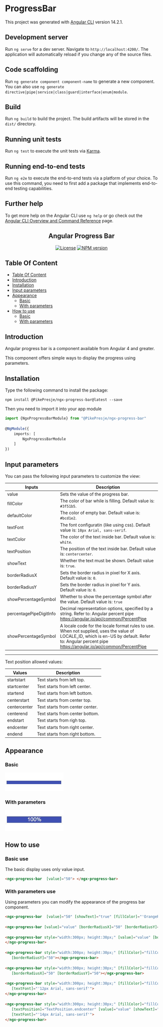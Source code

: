 # ProgressBar

This project was generated with [Angular CLI](https://github.com/angular/angular-cli) version 14.2.1.

## Development server

Run `ng serve` for a dev server. Navigate to `http://localhost:4200/`. The application will automatically reload if you change any of the source files.

## Code scaffolding

Run `ng generate component component-name` to generate a new component. You can also use `ng generate directive|pipe|service|class|guard|interface|enum|module`.

## Build

Run `ng build` to build the project. The build artifacts will be stored in the `dist/` directory.

## Running unit tests

Run `ng test` to execute the unit tests via [Karma](https://karma-runner.github.io).

## Running end-to-end tests

Run `ng e2e` to execute the end-to-end tests via a platform of your choice. To use this command, you need to first add a package that implements end-to-end testing capabilities.

## Further help

To get more help on the Angular CLI use `ng help` or go check out the [Angular CLI Overview and Command Reference](https://angular.io/cli) page.


<p align="center">
  <h2 align="center"> Angular Progress Bar</h2>
</p>
<p align="center">
  <a href="https://opensource.org/licenses/MIT"><img src="https://img.shields.io/badge/License-MIT-yellow.svg" alt="License"></a>
   <a href="https://www.npmjs.com/package/@pikepresje/ngx-progress-bar"><img src="https://badge.fury.io/js/angular-progress-bar.svg?style=flat-square" alt="NPM version"></a>
   </p> 
 
 ## Table Of Content
- [Table Of Content](#table-of-content)
- [Introduction](#introduction) 
- [Installation](#installation)
- [Input parameters](#input-parameters)
- [Appearance](#appearance)
  - [Basic](#basic)
  - [With parameters](#with-parameters) 
- [How to use](#how-to-use)
  - [Basic](#basic-use)
  - [With parameters](#with-parameters-use) 


## Introduction ##

Angular progress bar is a component available from Angular 4 and greater.

This component offers simple ways to display the progress using parameters.
    
  
## Installation ##

Type the following command to install the package:
    
```shell
npm install @PikePresje/ngx-progress-bar@latest --save
```
    
Then you need to import it into your app module

```typescript
import {NgxProgressBarModule} from "@PikePresje/ngx-progress-bar"

@NgModule({
    imports: [
        NgxProgressBarModule
    ]
})
```

## Input parameters ##

You can pass the following input parameters to customize the view:

| Inputs                   | Description                                                                              |
| ------------------------ | ---------------------------------------------------------------------------------------- |
| value                    | Sets the value of the progress bar.                                                      |
| fillColor                | The color of bar while is filling. Default value is: `#3f51b5`.                          |
| defaultColor             | The color of empty bar. Default value is: `#bcd1e2`.                                     |
| textFont                 | The font configuratin (like using css). Default value is: `10px Arial, sans-serif`.      |
| textColor                | The color of the text inside bar. Default value is: `white`.                             |
| textPosition             | The position of the text inside bar. Default value is: `centercenter`.                   |
| showText                 | Whether the text must be shown. Default value is: `true`.                                |
| borderRadiusX            | Sets the border radius in pixel for X axis. Default value is: `0`.                       |
| borderRadiusY            | Sets the border radius in pixel for Y axis. Default value is: `0`.                       |
| showPercentageSymbol     | Whether to show the percentage symbol after the value. Default value is: `true`          |
| percentagePipeDigitInfo  | Decimal representation options, specified by a string. Refer to: Angular percent pipe https://angular.io/api/common/PercentPipe |
| showPercentageSymbol     | A locale code for the locale format rules to use. When not supplied, uses the value of LOCALE_ID, which is en-US by default. Refer to: Angular percent pipe https://angular.io/api/common/PercentPipe |


---------------------------------------------------------------------------------------------------------------------------------------

Text position allowed values:

| Values          | Description                                                                              |
| -------------- | ---------------------------------------------------------------------------------------- |
| startstart     | Text starts from left top.                                                               |
| startcenter    | Text starts from left center.                                                            |
| startend       | Text starts from left bottom.                                                            |
| centerstart    | Text starts from center top.                                                             |
| centercenter   | Text starts from center center.                                                          |
| centerend      | Text starts from center bottom.                                                          |
| endstart       | Text starts from righ top.                                                               |
| endcenter      | Text starts from right center.                                                           |
| endend         | Text starts from right bottom.                                                           |



## Appearance ##

### Basic ###
  <img src="./assets/basic progress bar.jpg?raw=true" alt="Appearence">
  
### With parameters ###
  <img src="./assets/with parameters progress bar.jpg?raw=true" alt="Appearence">
  
  
## How to use ##

### Basic use ###

The basic display uses only value input.
  
```html
<ngx-progress-bar  [value]="50"> </ngx-progress-bar>
```

### With parameters use ###

 Using parameters you can modify the appearance of the progress bar component.

```html
<ngx-progress-bar  [value]="50" [showText]="true" [fillColor]="'OrangeRed'"  > </ngx-progress-bar>

<ngx-progress-bar [value]="value" [borderRadiusX]="50" [borderRadiusY]="50"></ngx-progress-bar>

<ngx-progress-bar style="width:300px; height:30px;" [value]="value" [borderRadiusX]="50" [borderRadiusY]="50">
</ngx-progress-bar>

<ngx-progress-bar style="width:300px; height:30px;" [fillColor]="fillColor" [value]="value" [borderRadiusX]="50"
   [borderRadiusY]="50"></ngx-progress-bar>

<ngx-progress-bar style="width:300px; height:30px;" [fillColor]="fillColor" [value]="value" [showText]="true"
   [borderRadiusX]="50" [borderRadiusY]="50"></ngx-progress-bar>

<ngx-progress-bar style="width:300px; height:30px;" [fillColor]="fillColor" [value]="value" [showText]="true"
   [textFont]="'12px Arial, sans-serif'">
</ngx-progress-bar>

<ngx-progress-bar style="width:300px; height:30px;" [fillColor]="fillColor"
   [textPosition]="TextPosition.endcenter" [value]="value" [showText]="true"
   [textFont]="'14px Arial, sans-serif'">
</ngx-progress-bar>

  ```

